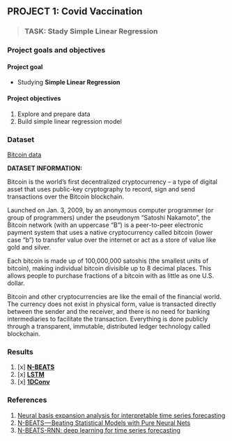 ## PROJECT 1: Covid Vaccination


> ### TASK: Stady Simple Linear Regression


### Project goals and objectives

#### Project goal

- Studying **Simple Linear Regression**

#### Project objectives

1. Explore and prepare data 
2. Build simple linear regression model


### Dataset

[Bitcoin data](https://www.coindesk.com/price/bitcoin/)

**DATASET INFORMATION:**

Bitcoin is the world’s first decentralized cryptocurrency – a type of digital asset that uses public-key cryptography to record, sign and send transactions over the Bitcoin blockchain.

Launched on Jan. 3, 2009, by an anonymous computer programmer (or group of programmers) under the pseudonym “Satoshi Nakamoto”, the Bitcoin network (with an uppercase “B”) is a peer-to-peer electronic payment system that uses a native cryptocurrency called bitcoin (lower case “b”) to transfer value over the internet or act as a store of value like gold and silver.

Each bitcoin is made up of 100,000,000 satoshis (the smallest units of bitcoin), making individual bitcoin divisible up to 8 decimal places. This allows people to purchase fractions of a bitcoin with as little as one U.S. dollar.

Bitcoin and other cryptocurrencies are like the email of the financial world. The currency does not exist in physical form, value is transacted directly between the sender and the receiver, and there is no need for banking intermediaries to facilitate the transaction. Everything is done publicly through a transparent, immutable, distributed ledger technology called blockchain.


### Results

1. [x] [**N-BEATS**](https://github.com/rttrif/TrifonovRS.Deep_Learning_Portfolio.github.io/blob/main/Project%2035:%20Bitcoin%20price%20forecasting/N_BEATS_model.ipynb)
2. [x] [**LSTM**](https://github.com/rttrif/TrifonovRS.Deep_Learning_Portfolio.github.io/blob/main/Project%2035:%20Bitcoin%20price%20forecasting/LSTM_model.ipynb)
3. [x] [**1DConv**](https://github.com/rttrif/TrifonovRS.Deep_Learning_Portfolio.github.io/blob/main/Project%2035:%20Bitcoin%20price%20forecasting/1DConv_model.ipynb)


### References

1. [Neural basis expansion analysis for interpretable time series forecasting](https://arxiv.org/pdf/1905.10437.pdf)
2. [N-BEATS — Beating Statistical Models with Pure Neural Nets](https://towardsdatascience.com/n-beats-beating-statistical-models-with-neural-nets-28a4ba4a4de8)
3. [N-BEATS-RNN: deep learning for time series forecasting](https://repositorio.ufscar.br/bitstream/handle/ufscar/13820/7%20-%20Disserta%c3%a7%c3%a3o%20-%20Vers%c3%a3o%20Definitiva.pdf?sequence=1&isAllowed=y)

